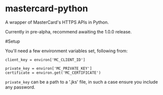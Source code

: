 mastercard-python
=================

A wrapper of MasterCard's HTTPS APIs in Python.

Currently in pre-alpha, recommend awaiting the 1.0.0 release.

#Setup

You'll need a few environment variables set, following from:

    client_key = environ['MC_CLIENT_ID']

    private_key = environ['MC_PRIVATE_KEY']
    certificate = environ.get('MC_CERTIFICATE')

`private_key` can be a path to a '.jks' file, in such a case ensure you include any password.
